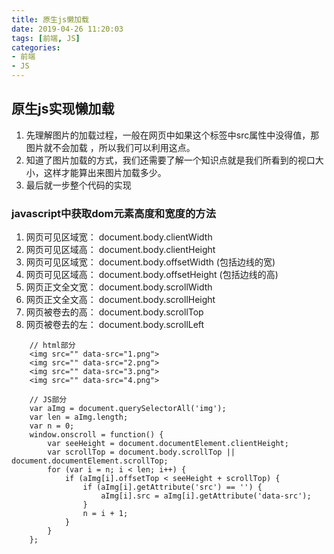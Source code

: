 ```yaml
---
title: 原生js懒加载
date: 2019-04-26 11:20:03
tags: [前端, JS]
categories:
- 前端
- JS
---
```


## 原生js实现懒加载

1. 先理解图片的加载过程，一般在网页中如果<img />这个标签中src属性中没得值，那图片就不会加载
，所以我们可以利用这点。
2. 知道了图片加载的方式，我们还需要了解一个知识点就是我们所看到的视口大小，这样才能算出来图片加载多少。
3. 最后就一步整个代码的实现

### javascript中获取dom元素高度和宽度的方法

1. 网页可见区域宽： document.body.clientWidth
2. 网页可见区域高： document.body.clientHeight
3. 网页可见区域宽： document.body.offsetWidth (包括边线的宽)
4. 网页可见区域高： document.body.offsetHeight (包括边线的高)
5. 网页正文全文宽： document.body.scrollWidth
6. 网页正文全文高： document.body.scrollHeight
7. 网页被卷去的高： document.body.scrollTop
8. 网页被卷去的左： document.body.scrollLeft

```
    // html部分
    <img src="" data-src="1.png">
    <img src="" data-src="2.png">
    <img src="" data-src="3.png">
    <img src="" data-src="4.png">
    
    // JS部分
    var aImg = document.querySelectorAll('img');
    var len = aImg.length;
    var n = 0;
    window.onscroll = function() {
        var seeHeight = document.documentElement.clientHeight;
        var scrollTop = document.body.scrollTop || document.documentElement.scrollTop;
        for (var i = n; i < len; i++) {
            if (aImg[i].offsetTop < seeHeight + scrollTop) {
                if (aImg[i].getAttribute('src') == '') {
                    aImg[i].src = aImg[i].getAttribute('data-src');
                }
                n = i + 1;
            }
        }
    };

```
